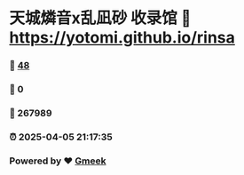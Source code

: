 # 天城燐音x乱凪砂 收录馆 :link: https://yotomi.github.io/rinsa 
### :page_facing_up: [48](https://yotomi.github.io/rinsa/tag.html) 
### :speech_balloon: 0 
### :hibiscus: 267989 
### :alarm_clock: 2025-04-05 21:17:35 
### Powered by :heart: [Gmeek](https://github.com/Meekdai/Gmeek)
